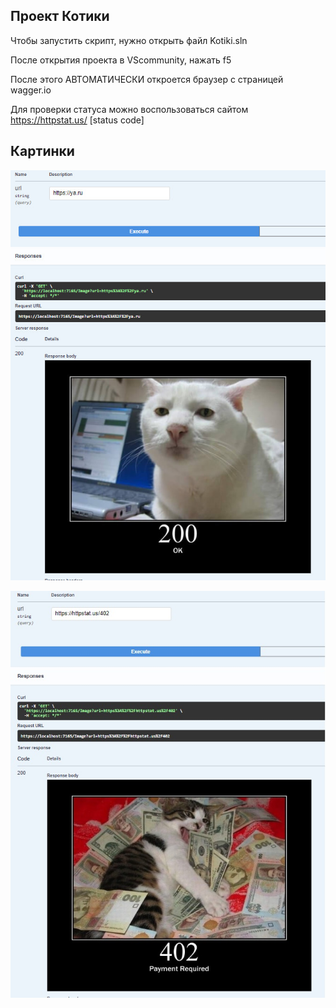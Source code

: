 ## Проект Котики

Чтобы запустить скрипт, нужно открыть файл Kotiki.sln

После открытия проекта в VScommunity, нажать f5

После этого АВТОМАТИЧЕСКИ откроется браузер с страницей wagger.io

Для проверки статуса можно воспользоваться сайтом https://httpstat.us/ [status code]

## Картинки

![image](https://github.com/Niffrai/kotiki/blob/main/photo_2023-06-16_15-25-52.jpg)

![image](https://github.com/Niffrai/kotiki/blob/main/Без%20имени.jpg)
